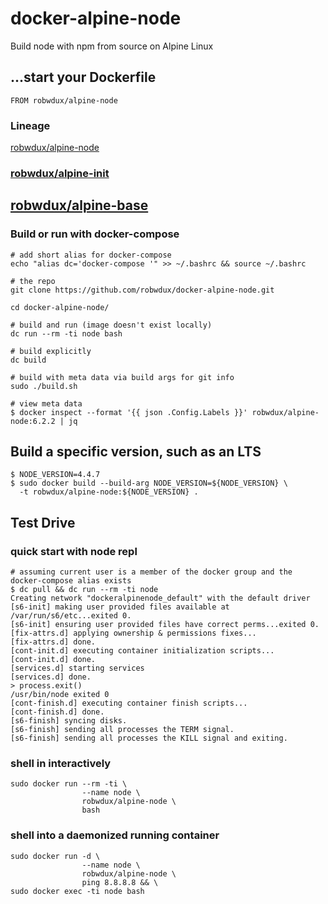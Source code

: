 # docker-alpine-node

Build node with npm from source on Alpine Linux

## ...start your Dockerfile

```shell
FROM robwdux/alpine-node
```

### Lineage
[robwdux/alpine-node](https://github.com/robwdux/docker-alpine-node/README.md)
### [robwdux/alpine-init](https://github.com/robwdux/docker-alpine-init/README.md)
## [robwdux/alpine-base](https://github.com/robwdux/docker-alpine-base/README.md)

### Build or run with docker-compose
```shell
# add short alias for docker-compose
echo "alias dc='docker-compose '" >> ~/.bashrc && source ~/.bashrc

# the repo
git clone https://github.com/robwdux/docker-alpine-node.git

cd docker-alpine-node/

# build and run (image doesn't exist locally)
dc run --rm -ti node bash

# build explicitly
dc build

# build with meta data via build args for git info
sudo ./build.sh

# view meta data
$ docker inspect --format '{{ json .Config.Labels }}' robwdux/alpine-node:6.2.2 | jq
```
## Build a specific version, such as an LTS
```shell
$ NODE_VERSION=4.4.7
$ sudo docker build --build-arg NODE_VERSION=${NODE_VERSION} \
  -t robwdux/alpine-node:${NODE_VERSION} .
```

## Test Drive

### quick start with node repl
```shell
# assuming current user is a member of the docker group and the docker-compose alias exists
$ dc pull && dc run --rm -ti node
Creating network "dockeralpinenode_default" with the default driver
[s6-init] making user provided files available at /var/run/s6/etc...exited 0.
[s6-init] ensuring user provided files have correct perms...exited 0.
[fix-attrs.d] applying ownership & permissions fixes...
[fix-attrs.d] done.
[cont-init.d] executing container initialization scripts...
[cont-init.d] done.
[services.d] starting services
[services.d] done.
> process.exit()
/usr/bin/node exited 0
[cont-finish.d] executing container finish scripts...
[cont-finish.d] done.
[s6-finish] syncing disks.
[s6-finish] sending all processes the TERM signal.
[s6-finish] sending all processes the KILL signal and exiting.
```

### shell in interactively
```shell
sudo docker run --rm -ti \
                --name node \
                robwdux/alpine-node \
                bash
```
### shell into a daemonized running container
```shell
sudo docker run -d \
                --name node \
                robwdux/alpine-node \
                ping 8.8.8.8 && \
sudo docker exec -ti node bash
```

